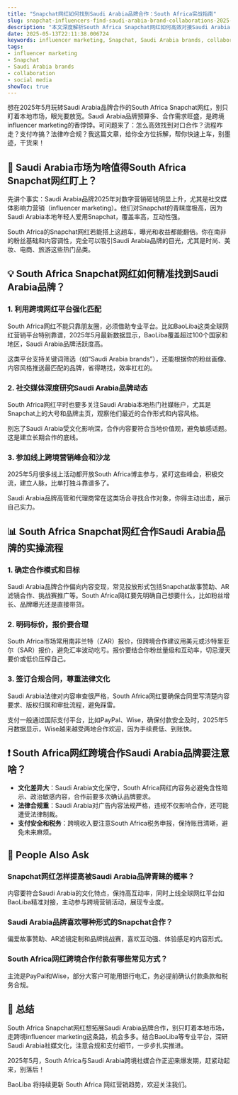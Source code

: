 ```yaml
---
title: "Snapchat网红如何找到Saudi Arabia品牌合作：South Africa实战指南"
slug: snapchat-influencers-find-saudi-arabia-brand-collaborations-2025-05-13
description: "本文深度解析South Africa Snapchat网红如何高效对接Saudi Arabia品牌合作，结合本地支付、法律、平台玩法，实操干货满满，助你玩转跨境influencer marketing。"
date: 2025-05-13T22:11:38.006724
keywords: influencer marketing, Snapchat, Saudi Arabia brands, collaboration, social media
tags:
- influencer marketing
- Snapchat
- Saudi Arabia brands
- collaboration
- social media
showToc: true
---
```


想在2025年5月玩转Saudi Arabia品牌合作的South Africa Snapchat网红，别只盯着本地市场，眼光要放宽。Saudi Arabia品牌预算多、合作需求旺盛，是跨境influencer marketing的香饽饽。可问题来了：怎么高效找到对口合作？流程咋走？支付咋搞？法律咋合规？我这篇文章，给你全方位拆解，帮你快速上车，别墨迹，干货来！

## 📢 Saudi Arabia市场为啥值得South Africa Snapchat网红盯上？

先讲个事实：Saudi Arabia品牌2025年对数字营销砸钱明显上升，尤其是社交媒体影响力营销（influencer marketing）。他们对Snapchat的青睐度极高，因为Saudi Arabia本地年轻人爱用Snapchat，覆盖率高，互动性强。

South Africa的Snapchat网红若能搭上这趟车，曝光和收益都能翻倍。你在南非的粉丝基础和内容调性，完全可以吸引Saudi Arabia品牌的目光，尤其是时尚、美妆、电商、旅游这些热门品类。

## 💡 South Africa Snapchat网红如何精准找到Saudi Arabia品牌？

### 1. 利用跨境网红平台强化匹配

South Africa网红不能只靠朋友圈，必须借助专业平台。比如BaoLiba这类全球网红营销平台特别靠谱，2025年5月最新数据显示，BaoLiba覆盖超过100个国家和地区，Saudi Arabia品牌活跃度高。

这类平台支持关键词筛选（如“Saudi Arabia brands”），还能根据你的粉丝画像、内容风格推送最匹配的品牌，省得瞎找，效率杠杠的。

### 2. 社交媒体深度研究Saudi Arabia品牌动态

South Africa网红平时也要多关注Saudi Arabia本地热门社媒帐户，尤其是Snapchat上的大号和品牌主页，观察他们最近的合作形式和内容风格。

别忘了Saudi Arabia受文化影响深，合作内容要符合当地价值观，避免敏感话题。这是建立长期合作的底线。

### 3. 参加线上跨境营销峰会和沙龙

2025年5月很多线上活动都开放South Africa博主参与，紧盯这些峰会，积极交流，建立人脉，比单打独斗靠谱多了。

Saudi Arabia品牌高管和代理商常在这类场合寻找合作对象，你得主动出击，展示自己实力。

## 📊 South Africa Snapchat网红合作Saudi Arabia品牌的实操流程

### 1. 确定合作模式和目标

Saudi Arabia品牌合作偏向内容变现，常见投放形式包括Snapchat故事赞助、AR滤镜合作、挑战赛推广等。South Africa网红要先明确自己想要什么，比如粉丝增长、品牌曝光还是直接带货。

### 2. 明码标价，报价要合理

South Africa市场常用南非兰特（ZAR）报价，但跨境合作建议用美元或沙特里亚尔（SAR）报价，避免汇率波动吃亏。报价要结合你粉丝量级和互动率，切忌漫天要价或低价压榨自己。

### 3. 签订合规合同，尊重法律文化

Saudi Arabia法律对内容审查很严格，South Africa网红要确保合同里写清楚内容要求、版权归属和审批流程，避免踩雷。

支付一般通过国际支付平台，比如PayPal、Wise，确保付款安全及时，2025年5月数据显示，Wise越来越受两地合作欢迎，因为手续费低、到账快。

## ❗ South Africa网红跨境合作Saudi Arabia品牌要注意啥？

- **文化差异大**：Saudi Arabia文化保守，South Africa网红内容务必避免含性暗示、政治敏感内容，合作前要多次确认品牌要求。
- **法律合规重**：Saudi Arabia对广告内容法规严格，违规不仅影响合作，还可能遭受法律制裁。
- **支付安全和税务**：跨境收入要注意South Africa税务申报，保持账目清晰，避免未来麻烦。

## 🤔 People Also Ask

### Snapchat网红怎样提高被Saudi Arabia品牌青睐的概率？

内容要符合Saudi Arabia的文化特点，保持高互动率，同时上线全球网红平台如BaoLiba精准对接，主动参与跨境营销活动，展现专业度。

### Saudi Arabia品牌喜欢哪种形式的Snapchat合作？

偏爱故事赞助、AR滤镜定制和品牌挑战赛，喜欢互动强、体验感足的内容形式。

### South Africa网红跨境合作付款有哪些常见方式？

主流是PayPal和Wise，部分大客户可能用银行电汇，务必提前确认付款条款和税务合规。

## 📢 总结

South Africa Snapchat网红想拓展Saudi Arabia品牌合作，别只盯着本地市场，走跨境influencer marketing这条路，机会多多。结合BaoLiba等专业平台，深研Saudi Arabia社媒文化，注意合规和支付细节，一步步扎实推进。

2025年5月，South Africa与Saudi Arabia跨境社媒合作正迎来爆发期，赶紧动起来，别落后！

BaoLiba 将持续更新 South Africa 网红营销趋势，欢迎关注我们。